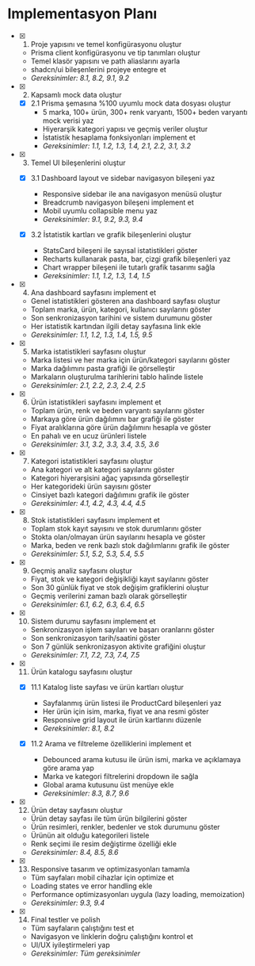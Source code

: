# Implementasyon Planı

- [x] 1. Proje yapısını ve temel konfigürasyonu oluştur

  - Prisma client konfigürasyonu ve tip tanımları oluştur
  - Temel klasör yapısını ve path aliaslarını ayarla
  - shadcn/ui bileşenlerini projeye entegre et
  - _Gereksinimler: 8.1, 8.2, 9.1, 9.2_

- [x] 2. Kapsamlı mock data oluştur

  - [x] 2.1 Prisma şemasına %100 uyumlu mock data dosyası oluştur
    - 5 marka, 100+ ürün, 300+ renk varyantı, 1500+ beden varyantı mock verisi yaz
    - Hiyerarşik kategori yapısı ve geçmiş veriler oluştur
    - İstatistik hesaplama fonksiyonları implement et
    - _Gereksinimler: 1.1, 1.2, 1.3, 1.4, 2.1, 2.2, 3.1, 3.2_

- [x] 3. Temel UI bileşenlerini oluştur

  - [x] 3.1 Dashboard layout ve sidebar navigasyon bileşeni yaz

    - Responsive sidebar ile ana navigasyon menüsü oluştur
    - Breadcrumb navigasyon bileşeni implement et
    - Mobil uyumlu collapsible menu yaz
    - _Gereksinimler: 9.1, 9.2, 9.3, 9.4_

  - [x] 3.2 İstatistik kartları ve grafik bileşenlerini oluştur
    - StatsCard bileşeni ile sayısal istatistikleri göster
    - Recharts kullanarak pasta, bar, çizgi grafik bileşenleri yaz
    - Chart wrapper bileşeni ile tutarlı grafik tasarımı sağla
    - _Gereksinimler: 1.1, 1.2, 1.3, 1.4, 1.5_

- [x] 4. Ana dashboard sayfasını implement et

  - Genel istatistikleri gösteren ana dashboard sayfası oluştur
  - Toplam marka, ürün, kategori, kullanıcı sayılarını göster
  - Son senkronizasyon tarihini ve sistem durumunu göster
  - Her istatistik kartından ilgili detay sayfasına link ekle
  - _Gereksinimler: 1.1, 1.2, 1.3, 1.4, 1.5, 9.5_

- [x] 5. Marka istatistikleri sayfasını oluştur

  - Marka listesi ve her marka için ürün/kategori sayılarını göster
  - Marka dağılımını pasta grafiği ile görselleştir
  - Markaların oluşturulma tarihlerini tablo halinde listele
  - _Gereksinimler: 2.1, 2.2, 2.3, 2.4, 2.5_

- [x] 6. Ürün istatistikleri sayfasını implement et

  - Toplam ürün, renk ve beden varyantı sayılarını göster
  - Markaya göre ürün dağılımını bar grafiği ile göster
  - Fiyat aralıklarına göre ürün dağılımını hesapla ve göster
  - En pahalı ve en ucuz ürünleri listele
  - _Gereksinimler: 3.1, 3.2, 3.3, 3.4, 3.5, 3.6_

- [x] 7. Kategori istatistikleri sayfasını oluştur

  - Ana kategori ve alt kategori sayılarını göster
  - Kategori hiyerarşisini ağaç yapısında görselleştir
  - Her kategorideki ürün sayısını göster
  - Cinsiyet bazlı kategori dağılımını grafik ile göster
  - _Gereksinimler: 4.1, 4.2, 4.3, 4.4, 4.5_

- [x] 8. Stok istatistikleri sayfasını implement et

  - Toplam stok kayıt sayısını ve stok durumlarını göster
  - Stokta olan/olmayan ürün sayılarını hesapla ve göster
  - Marka, beden ve renk bazlı stok dağılımlarını grafik ile göster
  - _Gereksinimler: 5.1, 5.2, 5.3, 5.4, 5.5_

- [x] 9. Geçmiş analiz sayfasını oluştur

  - Fiyat, stok ve kategori değişikliği kayıt sayılarını göster
  - Son 30 günlük fiyat ve stok değişim grafiklerini oluştur
  - Geçmiş verilerini zaman bazlı olarak görselleştir
  - _Gereksinimler: 6.1, 6.2, 6.3, 6.4, 6.5_

- [x] 10. Sistem durumu sayfasını implement et

  - Senkronizasyon işlem sayıları ve başarı oranlarını göster
  - Son senkronizasyon tarih/saatini göster
  - Son 7 günlük senkronizasyon aktivite grafiğini oluştur
  - _Gereksinimler: 7.1, 7.2, 7.3, 7.4, 7.5_

- [x] 11. Ürün katalogu sayfasını oluştur

  - [x] 11.1 Katalog liste sayfası ve ürün kartları oluştur

    - Sayfalanmış ürün listesi ile ProductCard bileşenleri yaz
    - Her ürün için isim, marka, fiyat ve ana resmi göster
    - Responsive grid layout ile ürün kartlarını düzenle
    - _Gereksinimler: 8.1, 8.2_

  - [x] 11.2 Arama ve filtreleme özelliklerini implement et
    - Debounced arama kutusu ile ürün ismi, marka ve açıklamaya göre arama yap
    - Marka ve kategori filtrelerini dropdown ile sağla
    - Global arama kutusunu üst menüye ekle
    - _Gereksinimler: 8.3, 8.7, 9.6_

- [x] 12. Ürün detay sayfasını oluştur

  - Ürün detay sayfası ile tüm ürün bilgilerini göster
  - Ürün resimleri, renkler, bedenler ve stok durumunu göster
  - Ürünün ait olduğu kategorileri listele
  - Renk seçimi ile resim değiştirme özelliği ekle
  - _Gereksinimler: 8.4, 8.5, 8.6_

- [x] 13. Responsive tasarım ve optimizasyonları tamamla

  - Tüm sayfaları mobil cihazlar için optimize et
  - Loading states ve error handling ekle
  - Performance optimizasyonları uygula (lazy loading, memoization)
  - _Gereksinimler: 9.3, 9.4_

- [x] 14. Final testler ve polish
  - Tüm sayfaların çalıştığını test et
  - Navigasyon ve linklerin doğru çalıştığını kontrol et
  - UI/UX iyileştirmeleri yap
  - _Gereksinimler: Tüm gereksinimler_
